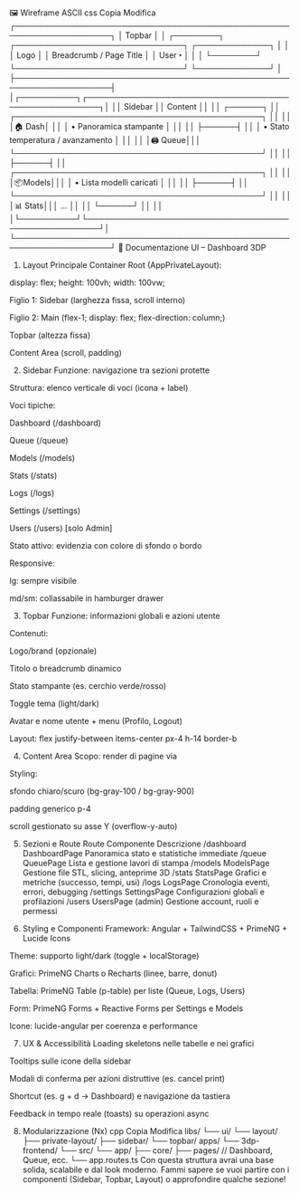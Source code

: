 🖼 Wireframe ASCII
css
Copia
Modifica
┌───────────────────────────────────────────────────────────────────┐
│ Topbar │
│ ┌────────┐ ┌──────────────────────────────┐ ┌─────────────┐ │
│ │ Logo │ │ Breadcrumb / Page Title │ │ User ▾ │ │
│ └────────┘ └──────────────────────────────┘ └─────────────┘ │
├───────────────────────────────────────────────────────────────────┤
│┌──────────┐┌────────────────────────────────────────────────────┐│
││ Sidebar ││ Content ││
││ ┌──────┐ ││ ┌────────────────────────────────────────────┐ ││
││ │🏠 Dash│ ││ │ • Panoramica stampante │ ││
││ ├──────┤ ││ │ • Stato temperatura / avanzamento │ ││
││ │🖨️ Queue│││ └────────────────────────────────────────────┘ ││
││ ├──────┤ ││ ┌────────────────────────────────────────────┐ ││
││ │📦Models│││ │ • Lista modelli caricati │ ││
││ ├──────┤ ││ └────────────────────────────────────────────┘ ││
││ │📊 Stats│││ … ││
││ └──────┘ ││ ││
│└──────────┘└────────────────────────────────────────────────────┘│
└───────────────────────────────────────────────────────────────────┘
📘 Documentazione UI – Dashboard 3DP

1. Layout Principale
   Container Root (AppPrivateLayout):

display: flex; height: 100vh; width: 100vw;

Figlio 1: Sidebar (larghezza fissa, scroll interno)

Figlio 2: Main (flex-1; display: flex; flex-direction: column;)

Topbar (altezza fissa)

Content Area (scroll, padding)

2. Sidebar
   Funzione: navigazione tra sezioni protette

Struttura: elenco verticale di voci (icona + label)

Voci tipiche:

Dashboard (/dashboard)

Queue (/queue)

Models (/models)

Stats (/stats)

Logs (/logs)

Settings (/settings)

Users (/users) [solo Admin]

Stato attivo: evidenzia con colore di sfondo o bordo

Responsive:

lg: sempre visibile

md/sm: collassabile in hamburger drawer

3. Topbar
   Funzione: informazioni globali e azioni utente

Contenuti:

Logo/brand (opzionale)

Titolo o breadcrumb dinamico

Stato stampante (es. cerchio verde/rosso)

Toggle tema (light/dark)

Avatar e nome utente + menu (Profilo, Logout)

Layout: flex justify-between items-center px-4 h-14 border-b

4. Content Area
   Scopo: render di pagine via <router-outlet>

Styling:

sfondo chiaro/scuro (bg-gray-100 / bg-gray-900)

padding generico p-4

scroll gestionato su asse Y (overflow-y-auto)

5. Sezioni e Route
   Route Componente Descrizione
   /dashboard DashboardPage Panoramica stato e statistiche immediate
   /queue QueuePage Lista e gestione lavori di stampa
   /models ModelsPage Gestione file STL, slicing, anteprime 3D
   /stats StatsPage Grafici e metriche (successo, tempi, usi)
   /logs LogsPage Cronologia eventi, errori, debugging
   /settings SettingsPage Configurazioni globali e profilazioni
   /users UsersPage (admin)    Gestione account, ruoli e permessi

6. Styling e Componenti
   Framework: Angular + TailwindCSS + PrimeNG + Lucide Icons

Theme: supporto light/dark (toggle + localStorage)

Grafici: PrimeNG Charts o Recharts (linee, barre, donut)

Tabella: PrimeNG Table (p-table) per liste (Queue, Logs, Users)

Form: PrimeNG Forms + Reactive Forms per Settings e Models

Icone: lucide-angular per coerenza e performance

7. UX & Accessibilità
   Loading skeletons nelle tabelle e nei grafici

Tooltips sulle icone della sidebar

Modali di conferma per azioni distruttive (es. cancel print)

Shortcut (es. g + d → Dashboard) e navigazione da tastiera

Feedback in tempo reale (toasts) su operazioni async

8. Modularizzazione (Nx)
   cpp
   Copia
   Modifica
   libs/
   └── ui/
   └── layout/
   ├── private-layout/
   ├── sidebar/
   └── topbar/
   apps/
   └── 3dp-frontend/
   └── src/
   └── app/
   ├── core/
   ├── pages/ // Dashboard, Queue, ecc.
   └── app.routes.ts
   Con questa struttura avrai una base solida, scalabile e dal look moderno.
   Fammi sapere se vuoi partire con i componenti (Sidebar, Topbar, Layout) o approfondire qualche sezione!